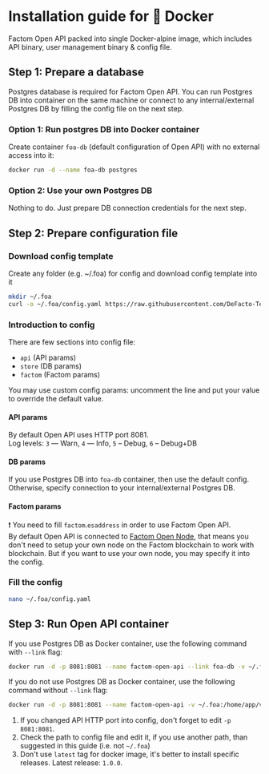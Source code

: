 # Installation guide for 🐳 Docker
Factom Open API packed into single Docker-alpine image, which includes API binary, user management binary & config file.

## Step 1: Prepare a database
Postgres database is required for Factom Open API.
You can run Postgres DB into container on the same machine or connect to any internal/external Postgres DB by filling the config file on the next step.

### Option 1: Run postgres DB into Docker container
Create container `foa-db` (default configuration of Open API) with no external access into it:
```bash
docker run -d --name foa-db postgres
```

### Option 2: Use your own Postgres DB
Nothing to do.
Just prepare DB connection credentials for the next step.

## Step 2: Prepare configuration file

### Download config template
Create any folder (e.g. ~/.foa) for config and download config template into it
```bash
mkdir ~/.foa
curl -o ~/.foa/config.yaml https://raw.githubusercontent.com/DeFacto-Team/Factom-Open-API/master/config.yaml.EXAMPLE
```

### Introduction to config
There are few sections into config file:
* `api` (API params)
* `store` (DB params)
* `factom` (Factom params)

You may use custom config params: uncomment the line and put your value to override the default value.

#### API params
By default Open API uses HTTP port 8081.<br />
Log levels: `3` — Warn, `4` — Info, `5` – Debug, `6` – Debug+DB

#### DB params
If you use Postgres DB into `foa-db` container, then use the default config.
Otherwise, specify connection to your internal/external Postgres DB.

#### Factom params
❗️ You need to fill `factom`.`esaddress` in order to use Factom Open API.<br />
By default Open API is connected to <a href="https://factomd.net" target="_blank">Factom Open Node</a>, that means you don't need to setup your own node on the Factom blockchain to work with blockchain. But if you want to use your own node, you may specify it into the config.<br />

### Fill the config
```bash
nano ~/.foa/config.yaml
```

## Step 3: Run Open API container
If you use Postgres DB as Docker container, use the following command with `--link` flag:
```bash
docker run -d -p 8081:8081 --name factom-open-api --link foa-db -v ~/.foa:/home/app/values defactoteam/factom-open-api:1.0.0
```

If you do not use Postgres DB as Docker container, use the following command without `--link` flag:
```bash
docker run -d -p 8081:8081 --name factom-open-api -v ~/.foa:/home/app/values defactoteam/factom-open-api:1.0.0
```

1. If you changed API HTTP port into config, don't forget to edit `-p 8081:8081`.
2. Check the path to config file and edit it, if you use another path, than suggested in this guide (i.e. not `~/.foa`)
3. Don't use `latest` tag for docker image, it's better to install specific releases. Latest release: `1.0.0`.
